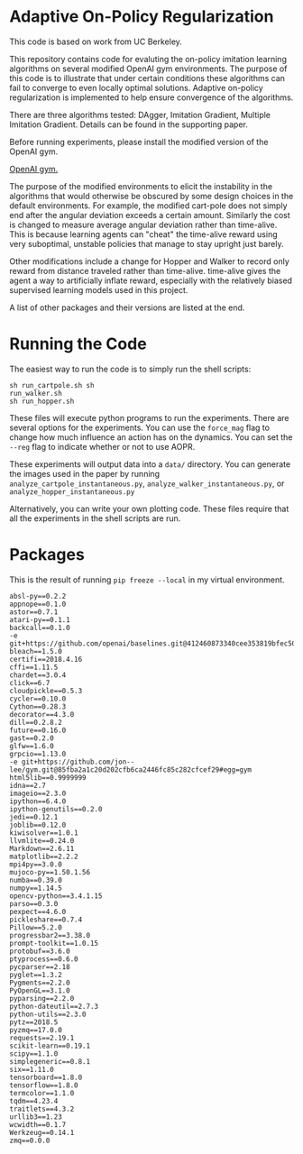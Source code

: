 # Adaptive On-Policy Regularization

This code is based on work from UC Berkeley.


This repository contains code for evaluting the on-policy imitation learning algorithms on several modified OpenAI gym environments.
The purpose of this code is to illustrate that under certain conditions these algorithms can fail to converge to even locally optimal solutions. Adaptive on-policy regularization is implemented to help ensure convergence of the algorithms.

There are three algorithms tested: DAgger, Imitation Gradient, Multiple Imitation Gradient. Details can be found in the supporting paper.

Before running experiments, please install the modified version of the OpenAI gym.

[OpenAI gym.](https://github.com/jon--lee/gym)

The purpose of the modified environments to elicit the instability in the algorithms that would otherwise be obscured by some design choices in the default environments. For example, the modified cart-pole does not simply end after the angular deviation exceeds a certain amount. Similarly the cost is changed to measure average angular deviation rather than time-alive. This is because learning agents can "cheat" the time-alive reward using very suboptimal, unstable policies that manage to stay upright just barely.

Other modifications include a change for Hopper and Walker to record only reward from distance traveled rather than time-alive. time-alive gives the agent a way to artificially inflate reward, especially with the relatively biased supervised learning models used in this project.

A list of other packages and their versions are listed at the end.

# Running the Code
The easiest way to run the code is to simply run the shell scripts:

```
sh run_cartpole.sh sh
run_walker.sh
sh run_hopper.sh
```

These files will execute python programs to run the experiments. There are several options for the experiments. You can use the `force_mag` flag to change how much influence an action has on the dynamics. You can set the `--reg` flag to indicate whether or not to use AOPR.

These experiments will output data into a `data/` directory. You can generate the images used in the paper by running `analyze_cartpole_instantaneous.py`, `analyze_walker_instantaneous.py`, or  `analyze_hopper_instantaneous.py`

Alternatively, you can write your own plotting code. These files require that all the experiments in the shell scripts are run.

# Packages

This is the result of running `pip freeze --local` in my virtual environment.

```
absl-py==0.2.2
appnope==0.1.0
astor==0.7.1
atari-py==0.1.1
backcall==0.1.0
-e git+https://github.com/openai/baselines.git@412460873340cee353819bfec505f45a1900b4a2#egg=baselines
bleach==1.5.0
certifi==2018.4.16
cffi==1.11.5
chardet==3.0.4
click==6.7
cloudpickle==0.5.3
cycler==0.10.0
Cython==0.28.3
decorator==4.3.0
dill==0.2.8.2
future==0.16.0
gast==0.2.0
glfw==1.6.0
grpcio==1.13.0
-e git+https://github.com/jon--lee/gym.git@85fba2a1c20d202cfb6ca2446fc85c282cfcef29#egg=gym
html5lib==0.9999999
idna==2.7
imageio==2.3.0
ipython==6.4.0
ipython-genutils==0.2.0
jedi==0.12.1
joblib==0.12.0
kiwisolver==1.0.1
llvmlite==0.24.0
Markdown==2.6.11
matplotlib==2.2.2
mpi4py==3.0.0
mujoco-py==1.50.1.56
numba==0.39.0
numpy==1.14.5
opencv-python==3.4.1.15
parso==0.3.0
pexpect==4.6.0
pickleshare==0.7.4
Pillow==5.2.0
progressbar2==3.38.0
prompt-toolkit==1.0.15
protobuf==3.6.0
ptyprocess==0.6.0
pycparser==2.18
pyglet==1.3.2
Pygments==2.2.0
PyOpenGL==3.1.0
pyparsing==2.2.0
python-dateutil==2.7.3
python-utils==2.3.0
pytz==2018.5
pyzmq==17.0.0
requests==2.19.1
scikit-learn==0.19.1
scipy==1.1.0
simplegeneric==0.8.1
six==1.11.0
tensorboard==1.8.0
tensorflow==1.8.0
termcolor==1.1.0
tqdm==4.23.4
traitlets==4.3.2
urllib3==1.23
wcwidth==0.1.7
Werkzeug==0.14.1
zmq==0.0.0
```
